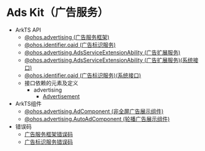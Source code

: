 # Ads Kit（广告服务）

- ArkTS API
  - [@ohos.advertising (广告服务框架)](js-apis-advertising.md)
  - [@ohos.identifier.oaid (广告标识服务)](js-apis-oaid.md)
  - [@ohos.advertising.AdsServiceExtensionAbility (广告扩展服务)](js-apis-adsserviceextensionability.md)
  <!--Del-->
  - [@ohos.advertising.AdsServiceExtensionAbility (广告扩展服务)(系统接口)](js-apis-adsserviceextensionability-sys.md)
  - [@ohos.identifier.oaid (广告标识服务)(系统接口)](js-apis-oaid-sys.md)
  <!--DelEnd-->
  - 接口依赖的元素及定义
    - advertising
      - [Advertisement](js-apis-inner-advertising-advertisement.md)
- ArkTS组件
  - [@ohos.advertising.AdComponent (非全屏广告展示组件)](js-apis-adcomponent.md)
  - [@ohos.advertising.AutoAdComponent (轮播广告展示组件)](js-apis-autoadcomponent.md)
- 错误码
  - [广告服务框架错误码](errorcode-ads.md)
  - [广告标识服务错误码](errorcode-oaid.md)